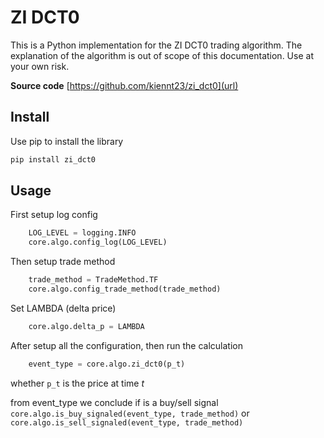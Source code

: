 # ZI DCT0

This is a Python implementation for the ZI DCT0 trading algorithm. The explanation of the algorithm is out of scope of this documentation.
Use at your own risk.

**Source code** [https://github.com/kiennt23/zi_dct0](url)

## Install
Use pip to install the library
```python
pip install zi_dct0
```

## Usage
First setup log config  
```python
    LOG_LEVEL = logging.INFO
    core.algo.config_log(LOG_LEVEL)
```
Then setup trade method
```python
    trade_method = TradeMethod.TF
    core.algo.config_trade_method(trade_method)
```
Set LAMBDA (delta price)
```python
    core.algo.delta_p = LAMBDA
```

After setup all the configuration, then run the calculation
```python
    event_type = core.algo.zi_dct0(p_t)
```
whether `p_t` is the price at time *t*

from event_type we conclude if is a buy/sell signal `core.algo.is_buy_signaled(event_type, trade_method)` or `core.algo.is_sell_signaled(event_type, trade_method)`

